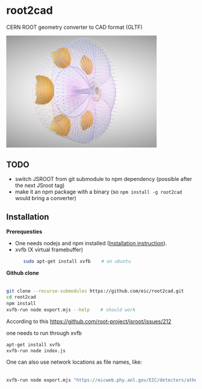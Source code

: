 # root2cad
CERN ROOT geometry converter to CAD format (GLTF)

<img src="doc/drich_wireframe_600px-w.png" style="width:400px"/>

## TODO

- switch JSROOT from git submodule to npm dependency (possible after the next JSroot tag)
- make it an npm package with a binary (so `npm install -g root2cad` would bring a converter)


## Installation

**Prerequesties**

- One needs nodejs and npm installed ([Installation instruction](https://docs.npmjs.com/downloading-and-installing-node-js-and-npm#using-a-node-version-manager-to-install-nodejs-and-npm)). 
- xvfb (X virtual framebuffer)
    ```bash 
       sudo apt-get install xvfb    # on ubuntu
    ```

**Github clone**
```bash

git clone --recurse-submodules https://github.com/eic/root2cad.git
cd root2cad
npm install
xvfb-run node export.mjs --help    # should work
```

According to this
https://github.com/root-project/jsroot/issues/212

one needs to run through xvfb

```
apt-get install xvfb
xvfb-run node index.js
```

One can also use network locations as file names, like: 

```bash

xvfb-run node export.mjs "https://eicweb.phy.anl.gov/EIC/detectors/athena/-/jobs/559705/artifacts/raw/geo/calorimeters_geo.root?inline=false" default
```